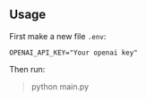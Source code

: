 ## Usage

First make a new file `.env`:

```
OPENAI_API_KEY="Your openai key"
```

Then run:

> python main.py